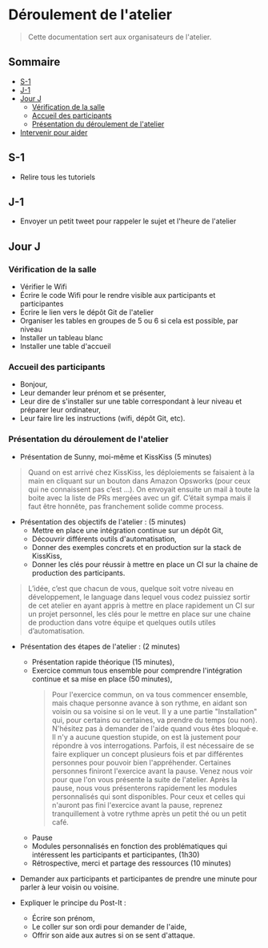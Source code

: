 # Déroulement de l'atelier

> Cette documentation sert aux organisateurs de l'atelier.

## Sommaire

- [S-1](#s-1)
- [J-1](#j-1)
- [Jour J](#jour-j)
  - [Vérification de la salle](#vérification-de-la-salle)
  - [Accueil des participants](#accueil-des-participants)
  - [Présentation du déroulement de l'atelier](#presentation-du-déroulement-de-latelier)
- [Intervenir pour aider](#intervenir-pour-aider)

## S-1

- Relire tous les tutoriels

## J-1

- Envoyer un petit tweet pour rappeler le sujet et l'heure de l'atelier

## Jour J

### Vérification de la salle

- Vérifier le Wifi
- Écrire le code Wifi pour le rendre visible aux participants et participantes
- Écrire le lien vers le dépôt Git de l'atelier
- Organiser les tables en groupes de 5 ou 6 si cela est possible, par niveau
- Installer un tableau blanc
- Installer une table d'accueil

### Accueil des participants

- Bonjour,
- Leur demander leur prénom et se présenter,
- Leur dire de s'installer sur une table correspondant à leur niveau et préparer leur ordinateur,
- Leur faire lire les instructions (wifi, dépôt Git, etc).

### Présentation du déroulement de l'atelier

- Présentation de Sunny, moi-même et KissKiss (5 minutes)
> Quand on est arrivé chez KissKiss, les déploiements se faisaient à la main
  en cliquant sur un bouton dans Amazon Opsworks (pour ceux qui ne connaissent
  pas c’est …). On envoyait ensuite un mail à toute la boite avec la liste de
  PRs mergées avec un gif. C’était sympa mais il faut être honnête, pas
  franchement solide comme process.

- Présentation des objectifs de l'atelier : (5 minutes)
  * Mettre en place une intégration continue sur un dépôt Git,
  * Découvrir différents outils d'automatisation,
  * Donner des exemples concrets et en production sur la stack de KissKiss,
  * Donner les clés pour réussir à mettre en place un CI sur la chaine de production des participants.

> L’idée, c’est que chacun de vous, quelque soit votre niveau en développement,
  le language dans lequel vous codez puissiez sortir de cet atelier en ayant
  appris à mettre en place rapidement un CI sur un projet personnel, les clés
  pour le mettre en place sur une chaine de production dans votre équipe et
  quelques outils utiles d’automatisation.

- Présentation des étapes de l'atelier : (2 minutes)
  * Présentation rapide théorique (15 minutes),
  * Exercice commun tous ensemble pour comprendre l'intégration continue et sa
    mise en place (50 minutes),
    > Pour l'exercice commun, on va tous commencer ensemble, mais chaque personne avance à son 
    > rythme, en aidant son voisin ou sa voisine si on le veut. Il y a une partie "Installation"
    > qui, pour certains ou certaines, va prendre du temps (ou non). N'hésitez pas à demander de
    > l'aide quand vous êtes bloqué·e. Il n'y a aucune question stupide, on est là justement pour
    > répondre à vos interrogations. Parfois, il est nécessaire de se faire expliquer un concept
    > plusieurs fois et par différentes personnes pour pouvoir bien l'appréhender. Certaines personnes 
    > finiront l'exercice avant la pause. Venez nous voir pour que l'on vous présente la suite de l'atelier.
    > Après la pause, nous vous présenterons rapidement les modules personnalisés qui sont disponibles. 
    > Pour ceux et celles qui n'auront pas fini l'exercice avant la pause, reprenez tranquillement à votre 
    > rythme après un petit thé ou un petit café. 
  * Pause
  * Modules personnalisés en fonction des problématiques qui intéressent les
    participants et participantes, (1h30)
  * Rétrospective, merci et partage des ressources (10 minutes)

- Demander aux participants et participantes de prendre une minute pour parler à
  leur voisin ou voisine.

- Expliquer le principe du Post-It :
  * Écrire son prénom,
  * Le coller sur son ordi pour demander de l'aide,
  * Offrir son aide aux autres si on se sent d'attaque.
